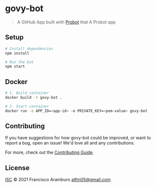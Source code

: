 # govy-bot

> A GitHub App built with [Probot](https://github.com/probot/probot) that A Probot app

## Setup

```sh
# Install dependencies
npm install

# Run the bot
npm start
```

## Docker

```sh
# 1. Build container
docker build -t govy-bot .

# 2. Start container
docker run -e APP_ID=<app-id> -e PRIVATE_KEY=<pem-value> govy-bot
```

## Contributing

If you have suggestions for how govy-bot could be improved, or want to report a bug, open an issue! We'd love all and any contributions.

For more, check out the [Contributing Guide](CONTRIBUTING.md).

## License

[ISC](LICENSE) © 2021 Francisco Aramburo <atfm05@gmail.com>
